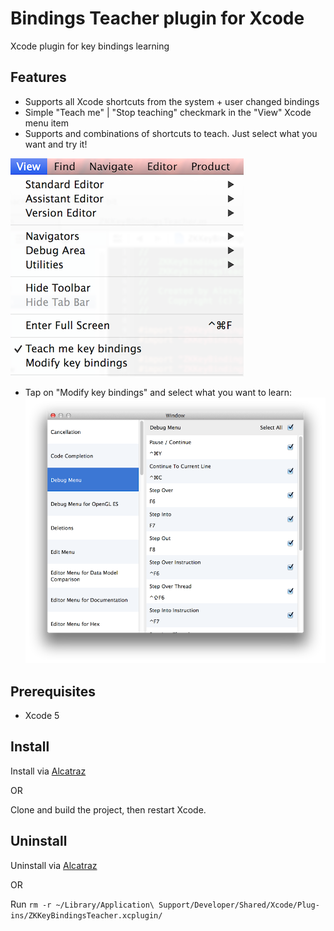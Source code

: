 # Bindings Teacher plugin for Xcode

Xcode plugin for key bindings learning


## Features

- Supports all Xcode shortcuts from the system + user changed bindings
- Simple "Teach me" | "Stop teaching" checkmark in the "View" Xcode menu item
- Supports and combinations of shortcuts to teach. Just select what you want and try it! 

![Menu](https://github.com/zulkis/ZKKeyBindingsTeacher/raw/master/menu.png)

- Tap on "Modify key bindings" and select what you want to learn:
![KeyBindingsEditor](https://github.com/zulkis/ZKKeyBindingsTeacher/raw/master/keyBindingsSelection.png)

## Prerequisites

- Xcode 5


## Install

Install via [Alcatraz](http://alcatraz.io/)

OR

Clone and build the project, then restart Xcode.

## Uninstall

Uninstall via [Alcatraz](http://alcatraz.io/)

OR

Run `rm -r ~/Library/Application\ Support/Developer/Shared/Xcode/Plug-ins/ZKKeyBindingsTeacher.xcplugin/`